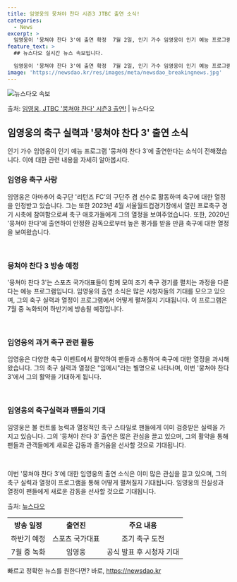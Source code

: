 ```yaml
---
title: 임영웅의 뭉쳐야 찬다 시즌3 JTBC 출연 소식!
categories:
  - News
excerpt: >
  임영웅이 '뭉쳐야 찬다 3'에 출연 확정  7월 2일, 인기 가수 임영웅이 인기 예능 프로그램 '뭉쳐야 찬다…
feature_text: >
  ## 뉴스다오 실시간 뉴스 속보입니다.

  임영웅이 '뭉쳐야 찬다 3'에 출연 확정  7월 2일, 인기 가수 임영웅이 인기 예능 프로그램 '뭉쳐야 찬다…
image: 'https://newsdao.kr/res/images/meta/newsdao_breakingnews.jpg'
---
```


![뉴스다오 속보](https://newsdao.kr/res/images/meta/newsdao_breakingnews.jpg)

<p>출처: <a href="https://newsdao.kr/4611" rel="dofollow">임영웅, JTBC '뭉쳐야 찬다' 시즌3 출연!</a> | 뉴스다오</p>

<h2 data-ke-size="size26">임영웅의 축구 실력과 '뭉쳐야 찬다 3' 출연 소식</h2>

인기 가수 임영웅이 인기 예능 프로그램 '뭉쳐야 찬다 3'에 출연한다는 소식이 전해졌습니다. 이에 대한 관련 내용을 자세히 알아봅시다.

<h3>임영웅 축구 사랑</h3>
임영웅은 아마추어 축구단 '리턴즈 FC'의 구단주 겸 선수로 활동하며 축구에 대한 열정을 인정받고 있습니다. 그는 또한 2023년 4월 서울월드컵경기장에서 열린 프로축구 경기 시축에 참여함으로써 축구 애호가들에게 그의 열정을 보여주었습니다. 또한, 2020년 '뭉쳐야 찬다'에 출연하여 안정환 감독으로부터 높은 평가를 받을 만큼 축구에 대한 열정을 보여왔습니다.

<p data-ke-size="size16">&nbsp;</p>

<h3>뭉쳐야 찬다 3 방송 예정</h3>
'뭉쳐야 찬다 3'는 스포츠 국가대표들이 함께 모여 조기 축구 경기를 펼치는 과정을 다룬다는 예능 프로그램입니다. 임영웅의 출연 소식은 많은 시청자들의 기대를 모으고 있으며, 그의 축구 실력과 열정이 프로그램에서 어떻게 펼쳐질지 기대됩니다. 이 프로그램은 7월 중 녹화되어 하반기에 방송될 예정입니다.

<p data-ke-size="size16">&nbsp;</p>

<h3>임영웅의 과거 축구 관련 활동</h3>
임영웅은 다양한 축구 이벤트에서 활약하여 팬들과 소통하며 축구에 대한 열정을 과시해왔습니다. 그의 축구 실력과 열정은 "임메시"라는 별명으로 나타나며, 이번 '뭉쳐야 찬다 3'에서 그의 활약을 기대하게 됩니다.

<p data-ke-size="size16">&nbsp;</p>

<h3>임영웅의 축구실력과 팬들의 기대</h3>
임영웅은 볼 컨트롤 능력과 열정적인 축구 스타일로 팬들에게 이미 검증받은 실력을 가지고 있습니다. 그의 '뭉쳐야 찬다 3' 출연은 많은 관심을 끌고 있으며, 그의 활약을 통해 팬들과 관객들에게 새로운 감동과 즐거움을 선사할 것으로 기대됩니다.

<p data-ke-size="size16">&nbsp;</p>

이번 '뭉쳐야 찬다 3'에 대한 임영웅의 출연 소식은 이미 많은 관심을 끌고 있으며, 그의 축구 실력과 열정이 프로그램을 통해 어떻게 펼쳐질지 기대됩니다. 임영웅의 진실성과 열정이 팬들에게 새로운 감동을 선사할 것으로 기대됩니다.

출처: <a href="https://newsdao.kr/4611">뉴스다오</a>

<table>
	<tr>
		<th style="text-align: center;">방송 일정</th>
		<th style="text-align: center;">출연진</th>
		<th style="text-align: center;">주요 내용</th>
	</tr>
	<tr>
		<td style="text-align: center;">하반기 예정</td>
		<td style="text-align: center;">스포츠 국가대표</td>
		<td style="text-align: center;">조기 축구 도전</td>
	</tr>
	<tr>
		<td style="text-align: center;">7월 중 녹화</td>
		<td style="text-align: center;">임영웅</td>
		<td style="text-align: center;">공식 발표 후 시청자 기대</td>
	</tr>
</table> 

빠르고 정확한 뉴스를 원한다면? 바로, <a href="https://newsdao.kr" rel="dofollow">https://newsdao.kr</a>


    
